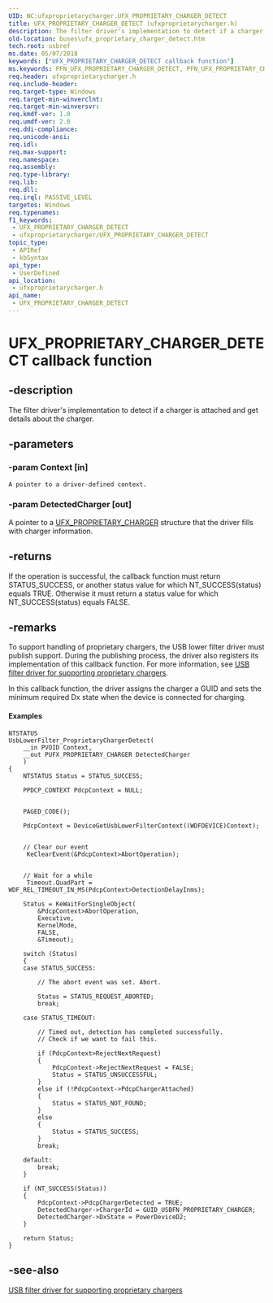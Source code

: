 ```yaml
---
UID: NC:ufxproprietarycharger.UFX_PROPRIETARY_CHARGER_DETECT
title: UFX_PROPRIETARY_CHARGER_DETECT (ufxproprietarycharger.h)
description: The filter driver's implementation to detect if a charger is attached and get details about the charger.
old-location: buses\ufx_proprietary_charger_detect.htm
tech.root: usbref
ms.date: 05/07/2018
keywords: ["UFX_PROPRIETARY_CHARGER_DETECT callback function"]
ms.keywords: PFN_UFX_PROPRIETARY_CHARGER_DETECT, PFN_UFX_PROPRIETARY_CHARGER_DETECT callback function pointer [Buses], UFX_PROPRIETARY_CHARGER_DETECT, UFX_PROPRIETARY_CHARGER_DETECT callback, UfxProprietaryChargerDetect, UfxProprietaryChargerDetect callback function [Buses], buses.ufx_proprietary_charger_detect, ufxproprietarycharger/UfxProprietaryChargerDetect
req.header: ufxproprietarycharger.h
req.include-header: 
req.target-type: Windows
req.target-min-winverclnt: 
req.target-min-winversvr: 
req.kmdf-ver: 1.0
req.umdf-ver: 2.0
req.ddi-compliance: 
req.unicode-ansi: 
req.idl: 
req.max-support: 
req.namespace: 
req.assembly: 
req.type-library: 
req.lib: 
req.dll: 
req.irql: PASSIVE_LEVEL
targetos: Windows
req.typenames: 
f1_keywords:
 - UFX_PROPRIETARY_CHARGER_DETECT
 - ufxproprietarycharger/UFX_PROPRIETARY_CHARGER_DETECT
topic_type:
 - APIRef
 - kbSyntax
api_type:
 - UserDefined
api_location:
 - ufxproprietarycharger.h
api_name:
 - UFX_PROPRIETARY_CHARGER_DETECT
---
```


# UFX_PROPRIETARY_CHARGER_DETECT callback function


## -description

The filter driver's implementation to detect if a charger is attached  and get details about the charger.

## -parameters

### -param Context [in]


    A pointer to a driver-defined context.

### -param DetectedCharger [out]


A pointer to a     <a href="/windows-hardware/drivers/ddi/ufxproprietarycharger/ns-ufxproprietarycharger-_ufx_proprietary_charger">UFX_PROPRIETARY_CHARGER</a> structure that the driver fills with charger information.

## -returns

If the operation is successful, the callback function must return STATUS_SUCCESS, or another status value for which NT_SUCCESS(status) equals TRUE. Otherwise it must return a status value for which NT_SUCCESS(status) equals FALSE.

## -remarks

To support handling of proprietary chargers, the USB lower filter driver must publish support. During the publishing process, the driver also registers its implementation of this  callback function. For more information, see <a href="/previous-versions/windows/hardware/drivers/mt188012(v=vs.85)">USB filter driver for supporting proprietary chargers</a>.

In this callback function, the driver assigns the charger a GUID and sets the minimum required Dx state when the device is connected for charging. 


#### Examples


```
NTSTATUS
UsbLowerFilter_ProprietaryChargerDetect(
    __in PVOID Context,
    __out PUFX_PROPRIETARY_CHARGER DetectedCharger
    )
{
    NTSTATUS Status = STATUS_SUCCESS;

    PPDCP_CONTEXT PdcpContext = NULL;


    PAGED_CODE();

    PdcpContext = DeviceGetUsbLowerFilterContext((WDFDEVICE)Context);


    // Clear our event
     KeClearEvent(&PdcpContext>AbortOperation);


    // Wait for a while
     Timeout.QuadPart = WDF_REL_TIMEOUT_IN_MS(PdcpContext>DetectionDelayInms);

    Status = KeWaitForSingleObject(
        &PdcpContext>AbortOperation,
        Executive,
        KernelMode,
        FALSE,
        &Timeout);

    switch (Status)
    {
    case STATUS_SUCCESS:

        // The abort event was set. Abort.

        Status = STATUS_REQUEST_ABORTED;
        break;

    case STATUS_TIMEOUT:

        // Timed out, detection has completed successfully.
        // Check if we want to fail this.

        if (PdcpContext>RejectNextRequest)
        {
            PdcpContext->RejectNextRequest = FALSE;
            Status = STATUS_UNSUCCESSFUL;
        }
        else if (!PdcpContext->PdcpChargerAttached)
        {
            Status = STATUS_NOT_FOUND;
        }
        else
        {
            Status = STATUS_SUCCESS;
        }
        break;

    default:
        break;
    }

    if (NT_SUCCESS(Status))
    {
        PdcpContext->PdcpChargerDetected = TRUE;
        DetectedCharger->ChargerId = GUID_USBFN_PROPRIETARY_CHARGER;
        DetectedCharger->DxState = PowerDeviceD2;
    }

    return Status;
}
```

## -see-also

<a href="/previous-versions/windows/hardware/drivers/mt188012(v=vs.85)">USB filter driver for supporting proprietary chargers</a>

